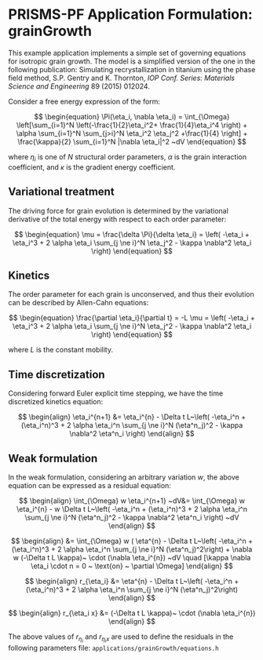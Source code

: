 # PRISMS-PF Application Formulation: grainGrowth

This example application implements a simple set of governing equations for isotropic grain growth. The model is a simplified version of the one in the following publication:
 Simulating recrystallization in titanium using the phase field method, S.P. Gentry and K. Thornton, *IOP Conf. Series: Materials Science and Engineering* 89 (2015) 012024.


Consider a free energy expression of the form:

$$
\begin{equation}
  \Pi(\eta_i, \nabla  \eta_i) = \int_{\Omega} \left[\sum_{i=1}^N \left(-\frac{1}{2}\eta_i^2+ \frac{1}{4}\eta_i^4 \right) + \alpha \sum_{i=1}^N \sum_{j>i}^N \eta_i^2 \eta_j^2 +\frac{1}{4} \right] +  \frac{\kappa}{2} \sum_{i=1}^N |\nabla \eta_i|^2    ~dV 
\end{equation}
$$

where $\eta_i$ is one of $N$ structural order parameters, $\alpha$ is the grain interaction coefficient, and $\kappa$ is the gradient energy coefficient.
	
## Variational treatment
The driving force for grain evolution is determined by the variational derivative of the total energy with respect to each order parameter:

$$
\begin{equation}
\mu = \frac{\delta \Pi}{\delta \eta_i} = \left( -\eta_i + \eta_i^3 + 2 \alpha \eta_i \sum_{j \ne i}^N \eta_j^2 - \kappa \nabla^2 \eta_i \right)
\end{equation}
$$

## Kinetics
The order parameter for each grain is unconserved, and thus their evolution can be described by Allen-Cahn equations:

$$
\begin{equation}
\frac{\partial \eta_i}{\partial t} = -L \mu = \left( -\eta_i + \eta_i^3 + 2 \alpha \eta_i \sum_{j \ne i}^N \eta_j^2 - \kappa \nabla^2 \eta_i \right)
\end{equation}
$$

where $L$ is the constant mobility. 

## Time discretization
Considering forward Euler explicit time stepping, we have the time discretized kinetics equation:

$$
\begin{align}
 \eta_i^{n+1} &= \eta_i^{n} - \Delta t L~\left( -\eta_i^n + (\eta_i^n)^3 + 2 \alpha \eta_i^n \sum_{j \ne i}^N (\eta^n_j)^2 - \kappa \nabla^2 \eta^n_i \right)
\end{align}
$$
 
## Weak formulation
In the weak formulation, considering an arbitrary variation $w$, the above equation can be expressed as a residual equation:

$$
\begin{align}
\int_{\Omega}   w \eta_i^{n+1} ~dV&= \int_{\Omega}   w \eta_i^{n} - w \Delta t L~\left( -\eta_i^n + (\eta_i^n)^3 + 2 \alpha \eta_i^n \sum_{j \ne i}^N (\eta^n_j)^2 - \kappa \nabla^2 \eta^n_i \right) ~dV
\end{align}
$$

$$
\begin{align}
&= \int_{\Omega}   w ( \eta^{n} - \Delta t L~\left( -\eta_i^n + (\eta_i^n)^3 + 2 \alpha \eta_i^n \sum_{j \ne i}^N (\eta^n_j)^2\right) + \nabla w (-\Delta t L \kappa)~ \cdot (\nabla \eta_i^{n}) ~dV \quad [\kappa \nabla \eta_i \cdot n = 0 ~ \text{on} ~ \partial \Omega]
\end{align}
$$

$$
\begin{align}
r_{\eta_i} &= \eta^{n} - \Delta t L~\left( -\eta_i^n + (\eta_i^n)^3 + 2 \alpha \eta_i^n \sum_{j \ne i}^N (\eta^n_j)^2\right)
\end{align}
$$

$$
\begin{align}
r_{\eta_i x} &=  (-\Delta t L \kappa)~ \cdot (\nabla \eta_i^{n})
\end{align}
$$

The above values of  $r_{\eta_i}$ and $r_{\eta_i x}$ are used to define the residuals in the following parameters file: 
`applications/grainGrowth/equations.h`
